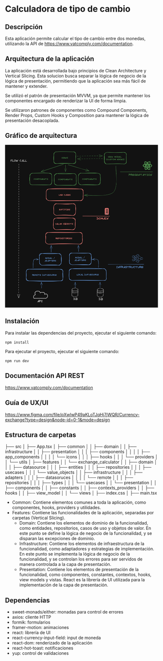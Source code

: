 # Calculadora de tipo de cambio

## Descripción

Esta aplicación permite calcular el tipo de cambio entre dos monedas, utilizando la API de https://www.vatcomply.com/documentation.

## Arquitectura de la aplicación

La aplicación está desarrollada bajo principios de Clean Architecture y Vertical Slicing.
Esta solucion busca separar la lógica de negocio de la lógica de presentación, permitiendo que la aplicación sea más fácil de mantener y extender.

Se utilizó el patrón de presentación MVVM, ya que permite mantener los componentes encargado de renderizar la UI de forma limpia.

Se utilizaron patrones de componentes como Compound Components, Render Props, Custom Hooks y Composition para mantener la lógica de presentación desacoplada.

## Gráfico de arquitectura

![arch](./arch.png)

## Instalación

Para instalar las dependencias del proyecto, ejecutar el siguiente comando:

```
npm install
```

Para ejecutar el proyecto, ejecutar el siguiente comando:

```
npm run dev
```

## Documentación API REST

https://www.vatcomply.com/documentation

## Guía de UX/UI

https://www.figma.com/file/pXwlwP49aKLoTJqHj7jWQR/Currency-exchange?type=design&node-id=0-1&mode=design

## Estructura de carpetas

├── src
│ ├── App.tsx
│ ├── common
│ │ ├── domain
│ │ ├── infrastructure
│ │ ├── presentation
│ │ │ ├── components
│ │ │ │ ├── app_components
│ │ │ │ └── icons
│ │ │ ├── hooks
│ │ │ └── providers
│ │ └── utils
│ ├── features
│ │ └── exchange_calculator
│ │ ├── domain
│ │ │ ├── datasource
│ │ │ ├── entities
│ │ │ ├── repositories
│ │ │ ├── usecases
│ │ │ └── value_objects
│ │ ├── infrastructure
│ │ │ ├── adapters
│ │ │ ├── datasoruces
│ │ │ │ └── remote
│ │ │ ├── repositories
│ │ │ ├── types
│ │ │ └── usecases
│ │ └── presentation
│ │ ├── components
│ │ ├── constants
│ │ ├── contexts_providers
│ │ ├── hooks
│ │ ├── view_model
│ │ └── views
│ ├── index.css
│ ├── main.tsx

- Common: Contiene elementos comunes a toda la aplicación, como componentes, hooks, providers y utilidades.
- Features: Contiene las funcionalidades de la aplicación, separadas por carpetas (Vertical Slicing).
  - Domain: Contiene los elementos de dominio de la funcionalidad, como entidades, repositorios, casos de uso y objetos de valor. En este punto se define la lógica de negocio de la funcionalidad, y se disparan las excepciones de dominio.
  - Infrastructure: Contiene los elementos de infraestructura de la funcionalidad, como adaptadores y estrategias de implementación. En este punto se implementa la lógica de negocio de la funcionalidad, y se controlan los errores para ser servidos de manera controlada a la capa de presentación.
  - Presentation: Contiene los elementos de presentación de la funcionalidad, como componentes, constantes, contextos, hooks, view models y vistas. React es la librería de UI utilizada para la implementación de la capa de presentación.

## Dependencias

- sweet-monads/either: monadas para control de errores
- axios: cliente HTTP
- formik: formularios
- framer-motion: animaciones
- react: librería de UI
- react-currency-input-field: input de moneda
- react-dom: renderizado de la aplicación
- react-hot-toast: notificaciones
- yup: control de validaciones
